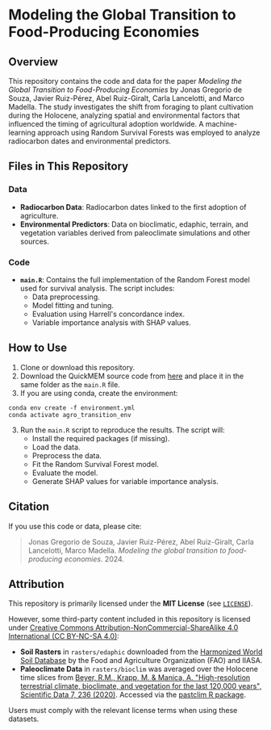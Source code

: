 # Modeling the Global Transition to Food-Producing Economies

## Overview
This repository contains the code and data for the paper *Modeling the Global Transition to Food-Producing Economies* by Jonas Gregorio de Souza, Javier Ruiz-Pérez, Abel Ruiz-Giralt, Carla Lancelotti, and Marco Madella. The study investigates the shift from foraging to plant cultivation during the Holocene, analyzing spatial and environmental factors that influenced the timing of agricultural adoption worldwide. A machine-learning approach using Random Survival Forests was employed to analyze radiocarbon dates and environmental predictors.

## Files in This Repository

### Data
- **Radiocarbon Data**: Radiocarbon dates linked to the first adoption of agriculture.
- **Environmental Predictors**: Data on bioclimatic, edaphic, terrain, and vegetation variables derived from paleoclimate simulations and other sources.

### Code
- **`main.R`**: Contains the full implementation of the Random Forest model used for survival analysis. The script includes:
  - Data preprocessing.
  - Model fitting and tuning.
  - Evaluation using Harrell's concordance index.
  - Variable importance analysis with SHAP values.

## How to Use
1. Clone or download this repository.
2. Download the QuickMEM source code from <a href="https://github.com/ajsmit/Quantitative_Ecology/blob/main/Num_Ecol_R_book_ed1/quickMEM.R" target="_blank">here</a> and place it in the same folder as the `main.R` file.
3. If you are using conda, create the environment:
```
conda env create -f environment.yml
conda activate agro_transition_env
```
3. Run the `main.R` script to reproduce the results. The script will:
   - Install the required packages (if missing).
   - Load the data.
   - Preprocess the data.
   - Fit the Random Survival Forest model.
   - Evaluate the model.
   - Generate SHAP values for variable importance analysis.

## Citation
If you use this code or data, please cite:

> Jonas Gregorio de Souza, Javier Ruiz-Pérez, Abel Ruiz-Giralt, Carla Lancelotti, Marco Madella. *Modeling the global transition to food-producing economies*. 2024.

## Attribution

This repository is primarily licensed under the **MIT License** (see [`LICENSE`](LICENSE)).

However, some third-party content included in this repository is licensed under [Creative Commons Attribution-NonCommercial-ShareAlike 4.0 International (CC BY-NC-SA 4.0)](https://creativecommons.org/licenses/by-nc-sa/4.0/):

- **Soil Rasters** in `rasters/edaphic` downloaded from the [Harmonized World Soil Database](https://www.fao.org/soils-portal/data-hub/soil-maps-and-databases/harmonized-world-soil-database-v20/en/) by the Food and Agriculture Organization (FAO) and IIASA.
- **Paleoclimate Data** in `rasters/bioclim` was averaged over the Holocene time slices from [Beyer, R.M., Krapp, M. & Manica, A. "High-resolution terrestrial climate, bioclimate, and vegetation for the last 120,000 years", Scientific Data 7, 236 (2020)](https://www.nature.com/articles/s41597-020-0552-1). Accessed via the [pastclim R package](https://github.com/EvolEcolGroup/pastclim).

Users must comply with the relevant license terms when using these datasets.
